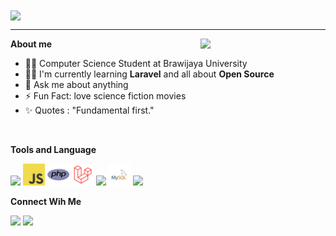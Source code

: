 <img align="center" src="https://raw.githubusercontent.com/edwinsamodra/edwinsamodra/master/assets/Header.png" width="1000px">
<hr>
<img align="right" src="https://media.giphy.com/media/bcKmIWkUMCjVm/giphy.gif" width="200px">

**About me**
- 👨‍🎓 Computer Science Student at Brawijaya University
- 🏄‍♂️ I'm currently learning **Laravel** and all about **Open Source**
- 💬 Ask me about anything
- ⚡ Fun Fact: love science fiction movies
- ✨ Quotes : "Fundamental first."
<br>

**Tools and Language**
<br />

<img height="35px" src="https://banner2.cleanpng.com/20181122/krs/kisspng-java-programming-language-selenium-computer-softwa-july-2-16-halab-4-dev-5bf78387a7bb41.028192901542947719687.jpg">
<img height="35px" src="https://raw.githubusercontent.com/github/explore/80688e429a7d4ef2fca1e82350fe8e3517d3494d/topics/javascript/javascript.png">
<img height="35px" src="https://raw.githubusercontent.com/github/explore/ccc16358ac4530c6a69b1b80c7223cd2744dea83/topics/php/php.png" />
<img height="35px" src="https://raw.githubusercontent.com/github/explore/56a826d05cf762b2b50ecbe7d492a839b04f3fbf/topics/laravel/laravel.png" />
<img height="35px" src="https://codeigniter.com/userguide3/_static/ci-icon.ico" />
<img height="35px" src="https://raw.githubusercontent.com/github/explore/80688e429a7d4ef2fca1e82350fe8e3517d3494d/topics/mysql/mysql.png" />
<img height="35px" src="https://code.visualstudio.com/favicon.ico" />

**Connect Wih Me**
<br />

[<img height="35px" src="https://image.flaticon.com/icons/png/512/2111/2111644.png" />](https://t.me/edwinsamodra)
[<img height="35px" src="https://image.flaticon.com/icons/png/512/174/174857.png" />](https://linkedin.com/in/edwinsamodra)
